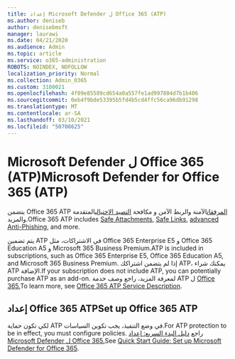 ```yaml
---
title: إعداد Microsoft Defender ل Office 365 (ATP)
ms.author: deniseb
author: denisebmsft
manager: laurawi
ms.date: 04/21/2020
ms.audience: Admin
ms.topic: article
ms.service: o365-administration
ROBOTS: NOINDEX, NOFOLLOW
localization_priority: Normal
ms.collection: Admin_O365
ms.custom: 3100021
ms.openlocfilehash: 4f09e85589cd654a0a557fe1ad997804d7b1b406
ms.sourcegitcommit: 0eb4f9bde53395b5fd4b5cd4ffc56ca96db91298
ms.translationtype: MT
ms.contentlocale: ar-SA
ms.lasthandoff: 03/10/2021
ms.locfileid: "50708625"
---
```

# <a name="microsoft-defender-for-office-365-atp"></a><span data-ttu-id="141b0-102">Microsoft Defender ل Office 365 (ATP)</span><span class="sxs-lookup"><span data-stu-id="141b0-102">Microsoft Defender for Office 365 (ATP)</span></span>

<span data-ttu-id="141b0-103">يتضمن Office 365 ATP [](https://docs.microsoft.com/microsoft-365/security/office-365-security/atp-safe-links) [المرفقات](https://docs.microsoft.com/microsoft-365/security/office-365-security/atp-safe-attachments)الآمنة والربط الآمن و مكافحة [التصيد الاحتيالي](https://docs.microsoft.com/microsoft-365/security/office-365-security/atp-anti-phishing)المتقدمة والمزيد.</span><span class="sxs-lookup"><span data-stu-id="141b0-103">Office 365 ATP includes [Safe Attachments](https://docs.microsoft.com/microsoft-365/security/office-365-security/atp-safe-attachments), [Safe Links](https://docs.microsoft.com/microsoft-365/security/office-365-security/atp-safe-links), [advanced Anti-Phishing](https://docs.microsoft.com/microsoft-365/security/office-365-security/atp-anti-phishing), and more.</span></span> 

<span data-ttu-id="141b0-104">يتم تضمين ATP في الاشتراكات، مثل Office 365 Enterprise E5 و Office 365 Education A5 و Microsoft 365 Business Premium.</span><span class="sxs-lookup"><span data-stu-id="141b0-104">ATP is included in subscriptions, such as Office 365 Enterprise E5, Office 365 Education A5, and Microsoft 365 Business Premium.</span></span> <span data-ttu-id="141b0-105">إذا لم يتضمن اشتراكك ATP، يمكنك شراء ATP الإضافة.</span><span class="sxs-lookup"><span data-stu-id="141b0-105">If your subscription does not include ATP, you can potentially purchase ATP as an add-on.</span></span> <span data-ttu-id="141b0-106">لمعرفة المزيد، راجع وصف خدمة ATP ل [Office 365.](https://docs.microsoft.com/office365/servicedescriptions/office-365-advanced-threat-protection-service-description)</span><span class="sxs-lookup"><span data-stu-id="141b0-106">To learn more, see [Office 365 ATP Service Description](https://docs.microsoft.com/office365/servicedescriptions/office-365-advanced-threat-protection-service-description).</span></span>

## <a name="set-up-office-365-atp"></a><span data-ttu-id="141b0-107">إعداد Office 365 ATP</span><span class="sxs-lookup"><span data-stu-id="141b0-107">Set up Office 365 ATP</span></span>

<span data-ttu-id="141b0-108">لكي تكون حماية ATP في وضع التنفيذ، يجب تكوين السياسات.</span><span class="sxs-lookup"><span data-stu-id="141b0-108">For ATP protection to be in effect, you must configure policies.</span></span> <span data-ttu-id="141b0-109">راجع [دليل البدء السريع: إعداد Microsoft Defender ل Office 365.](https://docs.microsoft.com/microsoft-365/security/office-365-security/office-365-atp)</span><span class="sxs-lookup"><span data-stu-id="141b0-109">See [Quick Start Guide: Set up Microsoft Defender for Office 365](https://docs.microsoft.com/microsoft-365/security/office-365-security/office-365-atp).</span></span>

